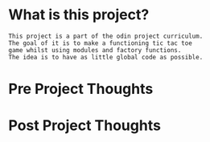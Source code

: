 # What is this project?
    This project is a part of the odin project curriculum.
    The goal of it is to make a functioning tic tac toe
    game whilst using modules and factory functions.
    The idea is to have as little global code as possible.

# Pre Project Thoughts
    

# Post Project Thoughts